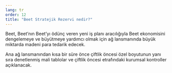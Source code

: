```yaml
---
lang: tr
order: 12
title: "Beet Stratejik Rezervi nedir?"
---
```


Beet, Beet’nın Beet’yı ödünç veren yeni iş planı aracılığıyla Beet ekonomisini dengelemeye ve büyütmeye yardımcı olmak için ağ lansmanında büyük miktarda madeni para tedarik edecek.

Ana ağ lansmanından kısa bir süre önce çiftlik öncesi özel boyutunun yanı sıra denetlenmiş mali tablolar ve çiftlik öncesi etrafındaki kurumsal kontroller açıklanacak.
